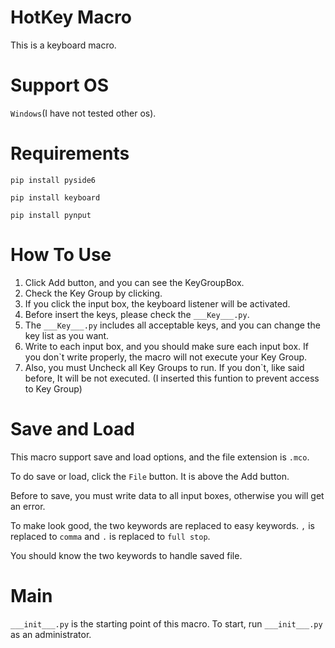 # HotKey Macro
This is a keyboard macro.
# Support OS
`Windows`(I have not tested other os).
# Requirements
`pip install pyside6`

`pip install keyboard`

`pip install pynput`
# How To Use
1. Click Add button, and you can see the KeyGroupBox.
2. Check the Key Group by clicking.
3. If you click the input box, the keyboard listener will be activated.
4. Before insert the keys, please check the `___Key___.py`.
5. The `___Key___.py` includes all acceptable keys, and you can change the key list
as you want.
6. Write to each input box, and you should make sure each input box. If you
don`t write properly, the macro will not execute your Key Group.
7. Also, you must Uncheck all Key Groups to run. If you don`t,
like said before, It will be not executed. (I inserted this funtion to prevent access to Key Group)

# Save and Load
This macro support save and load options, and the file extension is `.mco`.

To do save or load, click the `File` button. It is above the Add button.

Before to save, you must write data to all input boxes, otherwise you will get an error.

To make look good, the two keywords are replaced to easy keywords. `,` is replaced to `comma` and `.` is replaced to `full stop`.

You should know the two keywords to handle saved file.

# Main
`___init___.py` is the starting point of this macro. To start, run `___init___.py` as an administrator.